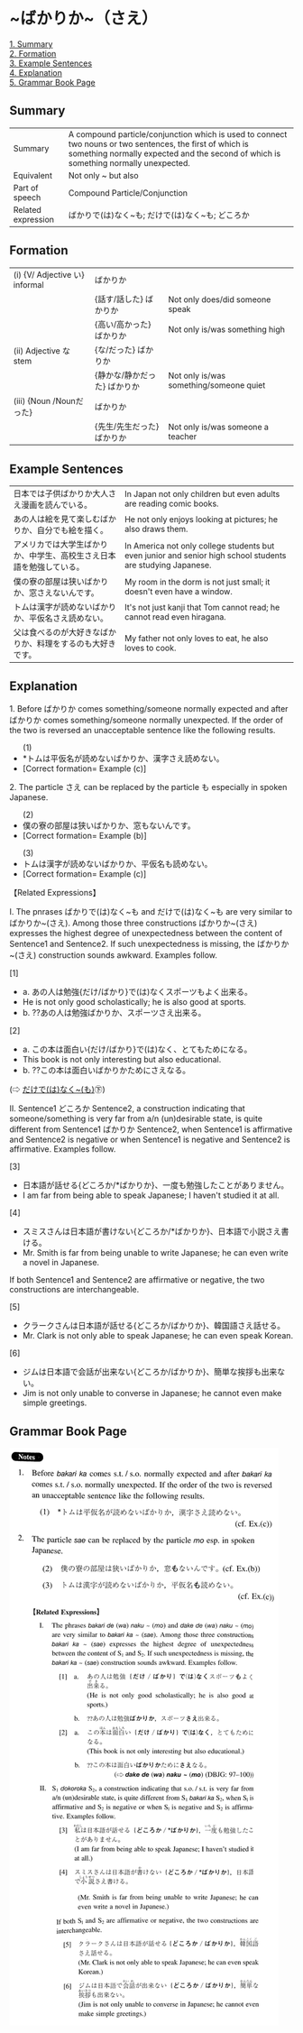 # ~ばかりか~（さえ）

[1. Summary](#summary)<br>
[2. Formation](#formation)<br>
[3. Example Sentences](#example-sentences)<br>
[4. Explanation](#explanation)<br>
[5. Grammar Book Page](#grammar-book-page)<br>


## Summary

<table><tr>   <td>Summary</td>   <td>A compound particle/conjunction which is used to connect two nouns or two sentences, the first of which is something normally expected and the second of which is something normally unexpected.</td></tr><tr>   <td>Equivalent</td>   <td>Not only ~ but also</td></tr><tr>   <td>Part of speech</td>   <td>Compound Particle/Conjunction</td></tr><tr>   <td>Related expression</td>   <td>ばかりで(は)なく~も; だけで(は)なく~も; どころか</td></tr></table>

## Formation

<table class="table"> <tbody><tr class="tr head"> <td class="td"><span class="numbers">(i)</span> <span> <span class="bold">{V/   Adjective い} informal</span></span></td> <td class="td"><span class="concept">ばかりか</span> </td> <td class="td"><span>&nbsp;</span></td> </tr> <tr class="tr"> <td class="td"><span>&nbsp;</span></td> <td class="td"><span>{話す/話した} <span class="concept">ばかりか</span></span></td> <td class="td"><span>Not only does/did someone    speak</span></td> </tr> <tr class="tr"> <td class="td"><span>&nbsp;</span></td> <td class="td"><span>{高い/高かった} <span class="concept">ばかりか</span></span></td> <td class="td"><span>Not only is/was something    high</span></td> </tr> <tr class="tr head"> <td class="td"><span class="numbers">(ii)</span> <span> <span class="bold">Adjective    な stem</span></span></td> <td class="td"><span>{<span class="concept">な</span>/<span class="concept">だった</span>} <span class="concept">ばかりか</span></span></td> <td class="td"><span>&nbsp;</span></td> </tr> <tr class="tr"> <td class="td"><span>&nbsp;</span></td> <td class="td"><span>{静か<span class="concept">な</span>/静か<span class="concept">だった</span>} <span class="concept">ばかりか</span></span></td> <td class="td"><span>Not only is/was    something/someone quiet</span></td> </tr> <tr class="tr head"> <td class="td"><span class="numbers">(iii)</span> <span> <span class="bold">{Noun /Nounだった}</span></span></td> <td class="td"><span class="concept">ばかりか</span> </td> <td class="td"><span>&nbsp;</span></td> </tr> <tr class="tr"> <td class="td"><span>&nbsp;</span></td> <td class="td"><span>{先生/先生だった} <span class="concept">ばかりか</span></span></td> <td class="td"><span>Not only is/was someone a    teacher</span></td> </tr> </tbody></table>

## Example Sentences

<table><tr>   <td>日本では子供ばかりか大人さえ漫画を読んでいる。</td>   <td>In Japan not only children but even adults are reading comic books.</td></tr><tr>   <td>あの人は絵を見て楽しむばかりか、自分でも絵を描く。</td>   <td>He not only enjoys looking at pictures; he also draws them.</td></tr><tr>   <td>アメリカでは大学生ばかりか、中学生、高校生さえ日本語を勉強している。</td>   <td>In America not only college students but even junior and senior high school students are studying Japanese.</td></tr><tr>   <td>僕の寮の部屋は狭いばかりか、窓さえないんです。</td>   <td>My room in the dorm is not just small; it doesn't even have a window.</td></tr><tr>   <td>トムは漢字が読めないばかりか、平仮名さえ読めない。</td>   <td>It's not just kanji that Tom cannot read; he cannot read even hiragana.</td></tr><tr>   <td>父は食べるのが大好きなばかりか、料理をするのも大好きです。</td>   <td>My father not only loves to eat, he also loves to cook.</td></tr></table>

## Explanation

<p>1. Before <span class="cloze">ばかりか</span> comes something/someone normally expected and after <span class="cloze">ばかりか</span> comes something/someone normally unexpected. If the order of the two is reversed an unacceptable sentence like the following results.</p>  <ul>(1) <li>*トムは平仮名が読めない<span class="cloze">ばかりか</span>、漢字<span class="cloze">さえ</span>読めない。</li> <div class="divide"></div> <li>[Correct formation= Example (c)]</li> </ul>  <p>2. The particle <span class="cloze">さえ</span> can be replaced by the particle も especially in spoken Japanese.</p>  <ul>(2) <li>僕の寮の部屋は狭い<span class="cloze">ばかりか</span>、窓もないんです。</li> <div class="divide"></div> <li>[Correct formation= Example (b)]</li> </ul>  <ul>(3) <li>トムは漢字が読めない<span class="cloze">ばかりか</span>、平仮名も読めない。</li> <div class="divide"></div> <li>[Correct formation= Example (c)]</li> </ul>  <p>【Related Expressions】</p>  <p>I. The pnrases ばかりで(は)なく~も and だけで(は)なく~も are very similar to <span class="cloze">ばかりか</span>~(<span class="cloze">さえ</span>). Among those three constructions <span class="cloze">ばかりか</span>~(<span class="cloze">さえ</span>) expresses the highest degree of unexpectedness between the content of Sentence1 and Sentence2. If such unexpectedness is missing, the <span class="cloze">ばかりか</span>~(<span class="cloze">さえ</span>) construction sounds awkward. Examples follow.</p>  <p>[1]</p>  <ul> <li>a. あの人は勉強{だけ/ばかり}で(は)なくスポーツもよく出来る。</li> <li>He is not only good scholastically; he is also good at sports.</li> <div class="divide"></div> <li>b. ??あの人は勉強<span class="cloze">ばかりか</span>、スポーツ<span class="cloze">さえ</span>出来る。</li> </ul>  <p>[2]</p>  <ul> <li>a. この本は面白い{だけ/ばかり}で(は)なく、とてもためになる。</li> <li>This book is not only interesting but also educational.</li> <div class="divide"></div> <li>b. ??この本は面白い<span class="cloze">ばかりか</span>ために<span class="cloze">さえ</span>なる。</li> </ul>  <p>(⇨ <a href="http://bunpou.neocities.org/基本basic.html#㊦ だけで(は)なく～(も)">だけで(は)なく~(も)</a>㊦)</p>  <p>II. Sentence1 どころか Sentence2, a construction indicating that someone/something is very far from a/n (un)desirable state, is quite different from Sentence1 <span class="cloze">ばかりか</span> Sentence2, when Sentence1 is affirmative and Sentence2 is negative or when Sentence1 is negative and Sentence2 is affirmative. Examples follow.</p>  <p>[3]</p>  <ul> <li>日本語が話せる{どころか/*<span class="cloze">ばかりか</span>}、一度も勉強したことがありません。</li> <li>I am far from being able to speak Japanese; I haven't studied it at all.</li> </ul>  <p>[4]</p>  <ul> <li>スミスさんは日本語が書けない{どころか/*<span class="cloze">ばかりか</span>}、日本語で小説<span class="cloze">さえ</span>書ける。</li> <li>Mr. Smith is far from being unable to write Japanese; he can even write a novel in Japanese.</li> </ul>  <p>If both Sentence1 and Sentence2 are affirmative or negative, the two constructions are interchangeable.</p>  <p>[5]</p>  <ul> <li>クラークさんは日本語が話せる{どころか/<span class="cloze">ばかりか</span>}、韓国語<span class="cloze">さえ</span>話せる。</li> <li>Mr. Clark is not only able to speak Japanese; he can even speak Korean.</li> </ul>  <p>[6]</p>  <ul> <li>ジムは日本語で会話が出来ない{どころか/<span class="cloze">ばかりか</span>}、簡単な挨拶も出来ない。</li> <li>Jim is not only unable to converse in Japanese; he cannot even make simple greetings.</li> </ul>

## Grammar Book Page

![](../img/Intermediateばかりか～さえ.png)

